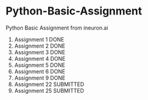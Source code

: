 # Python-Basic-Assignment
Python Basic Assignment from ineuron.ai

1. Assignment 1	DONE
2. Assignment 2	DONE
3. Assignment 3	DONE
4. Assignment 4	DONE
5. Assignment 5	DONE
6. Assignment 6	DONE
9. Assignment 9	DONE
22. Assignment 22 SUBMITTED
25. Assignment 25 SUBMITTED
